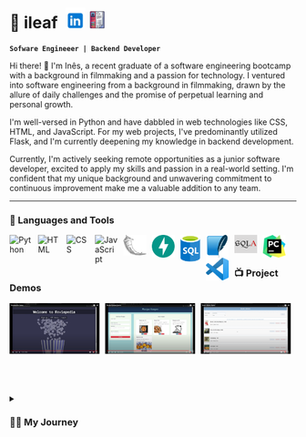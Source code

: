 # 🦉 ileaf &nbsp;[<img src="static/icon-linkedin.png" width="35" alt="LinkedIn Icon">](https://www.linkedin.com/in/inesfolha) [<img src="static/cv.png" width="30" alt="LinkedIn Icon">](https://drive.google.com/file/d/14ENRxwPnIrgvctg6h7oRsJLLQY-NaFlP/view)




**`Sofware Engineeer | Backend Developer `**  

Hi there! 👋 I'm Inês, a recent graduate of a software engineering bootcamp with a background in filmmaking and a passion for technology. I ventured into software engineering from a background in filmmaking, drawn by the allure of daily challenges and the promise of perpetual learning and personal growth. 


I'm well-versed in Python and have dabbled in web technologies like CSS, HTML, and JavaScript. For my web projects, I've predominantly utilized Flask, and I'm currently deepening my knowledge in backend development. 

Currently, I'm actively seeking remote opportunities as a junior software developer, excited to apply my skills and passion in a real-world setting. I'm confident that my unique background and unwavering commitment to continuous improvement make me a valuable addition to any team.


---

### 🧰 Languages and Tools
<img align="left" alt="Python" width="40px" style="padding-right:10px;" src="https://cdn.jsdelivr.net/gh/devicons/devicon/icons/python/python-plain.svg" />
<img align="left" alt="HTML" width="40px" style="padding-right:10px;" src="https://cdn.jsdelivr.net/gh/devicons/devicon/icons/html5/html5-plain.svg" />
<img align="left" alt="CSS" width="40px" style="padding-right:10px;" src="https://cdn.jsdelivr.net/gh/devicons/devicon/icons/css3/css3-plain.svg" />
<img align="left" alt="JavaScript" width="40px" style="padding-right:10px;" src="https://cdn.jsdelivr.net/gh/devicons/devicon/icons/javascript/javascript-plain.svg" />
<img align="left" alt="Flask" width="40px" style="padding-right:10px;" src="static/flask-original-inverted.png" />
<img align="left" alt="FastAPI" width="40px" style="padding-right:10px;" src="static/fastapi-original.svg" />
<img align="left" alt="SQL" width="35px" style="padding-right:10px;" src="static/sql-database-generic.svg" />
<img align="left" alt="Sqlite" width="40px" style="padding-right:10px;" src="static/sqlite-original.svg" />
<img align="left" alt="SQAlchemy" width="40px" style="padding-right:10px;" src="static/sqlalchemy-with-background.png" />
<img align="left" alt="Pycharm" width="40px" style="padding-right:10px;" src="static/PyCharm_Icon.svg.png" />
<img align="left" alt="VSCode" width="40px" style="padding-right:10px;" src="static/Visual_Studio_Code_1.35_icon.svg.png" />
<br />

#


### 📺 Project Demos
<div style="display: flex; justify-content: space-between; flex-wrap: wrap;">
  <a href="https://www.youtube.com/watch?v=kAIS983QBS8" style="flex: 0 0 calc(33.33% - 10px); margin-right: 10px; margin-bottom: 10px;">
    <img src="static/youtube screenshots/moviepedia demo.png" alt="Moviepedia Demo" width="250">
  </a>

  <a href="https://www.youtube.com/watch?v=lNLidetiIVA" style="flex: 0 0 calc(33.33% - 10px); margin-right: 10px; margin-bottom: 10px;">
    <img src="static/youtube screenshots/recipe-keeper-demo.png" alt="Recipe Keeper Demo" width="250">
  </a>

  <a href="https://www.youtube.com/watch?v=QfXVmT3e1SQ" style="flex: 0 0 calc(33.33% - 10px); margin-right: 10px; margin-bottom: 10px;">
    <img src="static/youtube screenshots/book-library-demo.png" alt="Book Library Demo" width="250">
  </a>
</div>
<br /> 

#

<details>
 <summary><h3>👨‍💻 My Journey</h3></summary>
   Before embarking on my software engineering journey, I had a background in filmmaking, specialized in directing and editing. My passion for storytelling fueled my creative endeavors in the film industry, but eventually, I yearned for new challenges and intellectual growth.

Driven by this desire, I made a bold transition into the realm of technology. I started with Python and gradually explored CSS, HTML, and JavaScript, venturing into web development with Flask as my primary tool.

My learning path led me to complete the core curriculum of a software engineering bootcamp. This equipped me with essential skills, but my journey doesn't end here.

Throughout my educational journey, I've consistently demonstrated my ability to grasp complex concepts quickly. I've always felt I could do more than what was expected, motivating me to push boundaries and think creatively.

Before the bootcamp, I embarked on a journey of exploration, delving into subjects like biology, mathematics, physics, and chemistry, seeking a career rooted in logic and science. That's when I stumbled upon software engineering and realized it was the right path for me.

Currently, I'm deepening my knowledge in subjects like Deployment, Operating Systems, File Formats, Advanced Python, AI, Advanced Databases, and Java & Object-Oriented Programming. This journey has sparked a keen interest in AI and cybersecurity, redirecting my path into exciting new directions.

As a fast learner, resourceful problem solver, and ambitious individual, I eagerly look forward to contributing my skills and enthusiasm to future opportunities and collaborations.
</details>